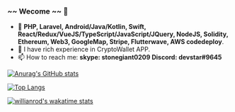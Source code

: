 ### ~~ Wecome ~~ 👋

- 🔭 **PHP, Laravel, Android/Java/Kotlin, Swift, React/Redux/VueJS/TypeScript/JavaScript/JQuery, NodeJS, Solidity, Ethereum, Web3, GoogleMap, Stripe, Flutterwave, AWS codedeploy**.
- 🌱 I have rich experience in CryptoWallet APP.
- 📫 How to reach me: **skype: stonegiant0209   Discord: devstar#9645**

[![Anurag's GitHub stats](https://github-readme-stats.vercel.app/api?username=gitdevstar&count_private=true)](https://github.com/gitdevstar/github-readme-stats)

<!-- [![Readme Card](https://github-readme-stats.vercel.app/api/pin/?username=gitdevstar&repo=Jax-Wallet-Android)](https://github.com/gitdevstar/Jax-Wallet-Android) -->

[![Top Langs](https://github-readme-stats.vercel.app/api/top-langs/?username=gitdevstar&count_private=true&show_icons=true&layout=compact)](https://github.com/gitdevstar/github-readme-stats)

[![willianrod's wakatime stats](https://github-readme-stats.vercel.app/api/wakatime?username=gitdevstar)](https://github.com/gitdevstar/github-readme-stats)
